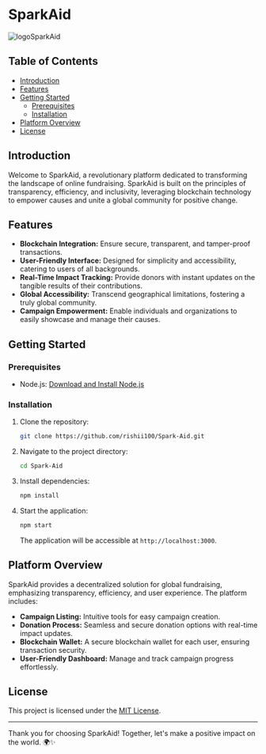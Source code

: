 # SparkAid

![logoSparkAid](https://github.com/xnki7/Spark-Aid/assets/92376931/323a91e3-c289-4280-8a36-79594b11156b)


## Table of Contents

- [Introduction](#introduction)
- [Features](#features)
- [Getting Started](#getting-started)
  - [Prerequisites](#prerequisites)
  - [Installation](#installation)
- [Platform Overview](#platform-overview)
- [License](#license)

## Introduction

Welcome to SparkAid, a revolutionary platform dedicated to transforming the landscape of online fundraising. SparkAid is built on the principles of transparency, efficiency, and inclusivity, leveraging blockchain technology to empower causes and unite a global community for positive change.

## Features

- **Blockchain Integration:** Ensure secure, transparent, and tamper-proof transactions.
- **User-Friendly Interface:** Designed for simplicity and accessibility, catering to users of all backgrounds.
- **Real-Time Impact Tracking:** Provide donors with instant updates on the tangible results of their contributions.
- **Global Accessibility:** Transcend geographical limitations, fostering a truly global community.
- **Campaign Empowerment:** Enable individuals and organizations to easily showcase and manage their causes.

## Getting Started

### Prerequisites

- Node.js: [Download and Install Node.js](https://nodejs.org/)

### Installation

1. Clone the repository:

   ```bash
   git clone https://github.com/rishii100/Spark-Aid.git
   ```

2. Navigate to the project directory:

   ```bash
   cd Spark-Aid
   ```

3. Install dependencies:

   ```bash
   npm install
   ```

4. Start the application:

   ```bash
   npm start
   ```

   The application will be accessible at `http://localhost:3000`.

## Platform Overview

SparkAid provides a decentralized solution for global fundraising, emphasizing transparency, efficiency, and user experience. The platform includes:

- **Campaign Listing:** Intuitive tools for easy campaign creation.
- **Donation Process:** Seamless and secure donation options with real-time impact updates.
- **Blockchain Wallet:** A secure blockchain wallet for each user, ensuring transaction security.
- **User-Friendly Dashboard:** Manage and track campaign progress effortlessly.


## License

This project is licensed under the [MIT License](LICENSE).

---

Thank you for choosing SparkAid! Together, let's make a positive impact on the world. 🌍✨

